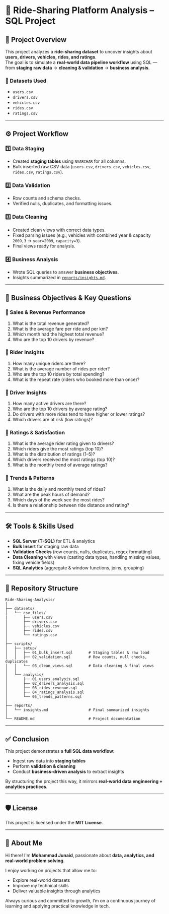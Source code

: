 # 🚖 Ride-Sharing Platform Analysis – SQL Project  

## 📌 Project Overview  
This project analyzes a **ride-sharing dataset** to uncover insights about **users, drivers, vehicles, rides, and ratings**.  
The goal is to simulate a **real-world data pipeline workflow** using SQL — from **staging raw data** → **cleaning & validation** → **business analysis**.  

### 📂 Datasets Used  
- `users.csv`  
- `drivers.csv`  
- `vehicles.csv`  
- `rides.csv`  
- `ratings.csv`  

---

## ⚙️ Project Workflow  

### 1️⃣ Data Staging  
- Created **staging tables** using `NVARCHAR` for all columns.  
- Bulk inserted raw CSV data (`users.csv`, `drivers.csv`, `vehicles.csv`, `rides.csv`, `ratings.csv`). 

### 2️⃣ Data Validation  
- Row counts and schema checks.  
- Verified nulls, duplicates, and formatting issues.

### 3️⃣ Data Cleaning  
- Created clean views with correct data types.  
- Fixed parsing issues (e.g., vehicles with combined year & capacity `2009,3` → `year=2009`, `capacity=3`).  
- Final views ready for analysis.  

### 4️⃣ Business Analysis  
- Wrote SQL queries to answer **business objectives**.  
- Insights summarized in [`reports/insights.md`](reports/insights.md).

---

## 🎯 Business Objectives & Key Questions  

### 🔹 Sales & Revenue Performance  
1. What is the total revenue generated?  
2. What is the average fare per ride and per km?  
3. Which month had the highest total revenue?  
4. Who are the top 10 drivers by revenue?  

### 🔹 Rider Insights  
1. How many unique riders are there?  
2. What is the average number of rides per rider?  
3. Who are the top 10 riders by total spending?  
4. What is the repeat rate (riders who booked more than once)?  

### 🔹 Driver Insights  
1. How many active drivers are there?  
2. Who are the top 10 drivers by average rating?  
3. Do drivers with more rides tend to have higher or lower ratings?  
4. Which drivers are at risk (low ratings)?  

### 🔹 Ratings & Satisfaction  
1. What is the average rider rating given to drivers?  
2. Which riders give the most ratings (top 10)?  
3. What is the distribution of ratings (1–5)?  
4. Which drivers received the most ratings (top 10)?  
5. What is the monthly trend of average ratings?  

### 🔹 Trends & Patterns  
1. What is the daily and monthly trend of rides?  
2. What are the peak hours of demand?  
3. Which days of the week see the most rides?  
4. Is there a relationship between ride distance and rating?  

---

## 🛠️ Tools & Skills Used  
- **SQL Server (T-SQL)** for ETL & analytics  
- **Bulk Insert** for staging raw data  
- **Validation Checks** (row counts, nulls, duplicates, regex formatting)  
- **Data Cleaning** with views (casting data types, handling missing values, fixing vehicle fields)  
- **SQL Analytics** (aggregate & window functions, joins, grouping)  

---

## 📂 Repository Structure  
```
Ride-Sharing-Analysis/
│
├── datasets/                  
│   └── csv_files/
|       ├── users.csv        
│       ├── drivers.csv
│       ├── vehicles.csv
│       ├── rides.csv
│       └── ratings.csv
│
├── scripts/
│   ├── setup/
│   │   ├── 01_bulk_insert.sql       # Staging tables & raw load
│   │   ├── 02_validation.sql        # Row counts, null checks, duplicates
│   │   └── 03_clean_views.sql       # Data cleaning & final views
│   │
│   └── analysis/
│       ├── 01_users_analysis.sql
│       ├── 02_drivers_analysis.sql
│       ├── 03_rides_revenue.sql
│       ├── 04_ratings_analysis.sql
│       └── 05_trends_patterns.sql
│
├── reports/
│   └── insights.md                  # Final summarized insights
│
└── README.md                        # Project documentation
```

---

## ✅ Conclusion  
This project demonstrates a **full SQL data workflow**:  
- Ingest raw data into **staging tables**  
- Perform **validation & cleaning**  
- Conduct **business-driven analysis** to extract insights  

By structuring the project this way, it mirrors **real-world data engineering + analytics practices**.  

---

## 🛡️ License  
This project is licensed under the **MIT License**.  

---

## 🌟 About Me  
Hi there! I'm **Mohammad Junaid**, passionate about **data, analytics, and real-world problem solving**. 

I enjoy working on projects that allow me to:  
- Explore real-world datasets  
- Improve my technical skills  
- Deliver valuable insights through analytics  

Always curious and committed to growth, I’m on a continuous journey of learning and applying practical knowledge in tech.

